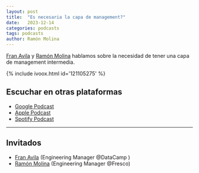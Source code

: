 ```yaml
---
layout: post
title:  "Es necesaria la capa de management?"
date:   2023-12-14
categories: podcasts
tags: podcasts
author: Ramón Molina
---
```

[Fran Avila](https://twitter.com/Ripham_78) y [Ramón Molina](https://twitter.com/commiteatv) hablamos sobre la necesidad de tener una capa de management intermedia. 

{% include ivoox.html id='121105275' %}

## Escuchar en otras plataformas
- [Google Podcast](https://podcasts.google.com/feed/aHR0cHM6Ly93d3cuaXZvb3guY29tL2ZlZWRfZmdfZjExMTE3OTMxX2ZpbHRyb18xLnhtbA/episode/aHR0cHM6Ly93d3cuaXZvb3guY29tLzEyMTEwNTI3NQ?sa=X&ved=0CAUQkfYCahcKEwigx-nArI-DAxUAAAAAHQAAAAAQBA&hl=es)
- [Apple Podcast](https://podcasts.apple.com/es/podcast/commitea/id1690331589?i=1000638553855)
- [Spotify Podcast](https://open.spotify.com/episode/72rAQP8J4iqWXdDGxTNrEz?si=af34a6e7b7ea442a)

---
## Invitados
* [Fran Avila](https://www.linkedin.com/in/fran-avila/) (Engineering Manager @DataCamp )
* [Ramón Molina](https://www.linkedin.com/in/armolinamilla) (Engineering Manager @Fresco)
